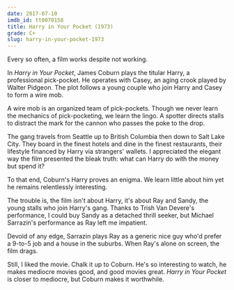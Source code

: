 ```yaml
---
date: 2017-07-10
imdb_id: tt0070158
title: Harry in Your Pocket (1973)
grade: C+
slug: harry-in-your-pocket-1973
---
```


Every so often, a film works despite not working.

In _Harry in Your Pocket_, James Coburn plays the titular Harry, a professional pick-pocket. He operates with Casey, an aging crook played by Walter Pidgeon. The plot follows a young couple who join Harry and Casey to form a wire mob.

A wire mob is an organized team of pick-pockets. Though we never learn the mechanics of pick-pocketing, we learn the lingo. A spotter directs stalls to distract the mark for the cannon who passes the poke to the drop.

The gang travels from Seattle up to British Columbia then down to Salt Lake City. They board in the finest hotels and dine in the finest restaurants, their lifestyle financed by Harry via strangers' wallets. I appreciated the elegant way the film presented the bleak truth: what can Harry do with the money but spend it?

To that end, Coburn's Harry proves an enigma. We learn little about him yet he remains relentlessly interesting.

The trouble is, the film isn't about Harry, it's about Ray and Sandy, the young stalls who join Harry's gang. Thanks to Trish Van Devere's performance, I could buy Sandy as a detached thrill seeker, but Michael Sarrazin's performance as Ray left me impatient.

Devoid of any edge, Sarrazin plays Ray as a generic nice guy who'd prefer a 9-to-5 job and a house in the suburbs. When Ray's alone on screen, the film drags.

Still, I liked the movie. Chalk it up to Coburn. He's so interesting to watch, he makes mediocre movies good, and good movies great. _Harry in Your Pocket_ is closer to mediocre, but Coburn makes it worthwhile.
